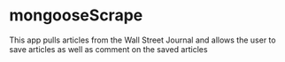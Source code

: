 # mongooseScrape

This app pulls articles from the Wall Street Journal and allows the user to save articles as well as comment on the saved articles